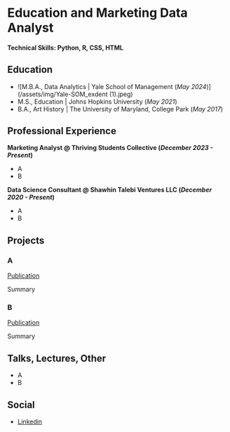 # Education and Marketing Data Analyst

#### Technical Skills: Python, R, CSS, HTML

## Education
- ![M.B.A., Data Analytics | Yale School of Management (_May 2024_)](/assets/img/Yale-SOM_exdent (1).jpeg)						       		
- M.S., Education	| Johns Hopkins University (_May 2021_)	 			        		
- B.A., Art History | The University of Maryland, College Park (_May 2017_)

## Professional Experience
**Marketing Analyst @ Thriving Students Collective (_December 2023 - Present_)**
- A
- B

**Data Science Consultant @ Shawhin Talebi Ventures LLC (_December 2020 - Present_)**
- A
- B

## Projects
### A
[Publication](https://www.mdpi.com/1424-8220/22/8/3048)

Summary


### B
[Publication](https://www.mdpi.com/1424-8220/22/11/4240)

Summary


## Talks, Lectures, Other
- A
- B

## Social
- [Linkedin]([https://medium.com/@shawhin](https://www.linkedin.com/in/laurence-spekterman-7601a7153/)https://www.linkedin.com/in/laurence-spekterman-7601a7153/)
